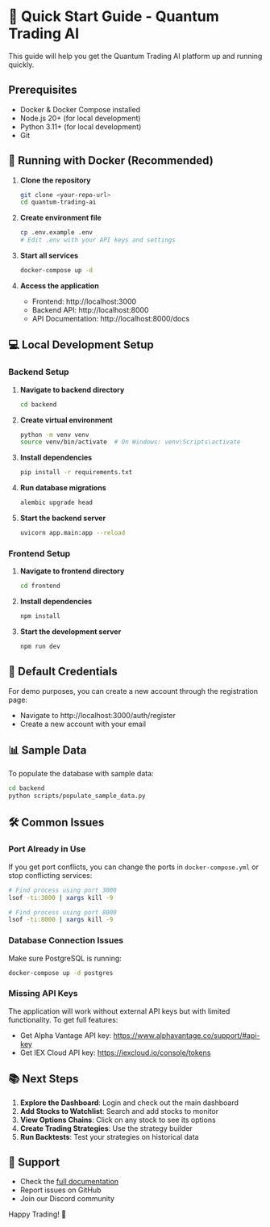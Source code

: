 # 🚀 Quick Start Guide - Quantum Trading AI

This guide will help you get the Quantum Trading AI platform up and running quickly.

## Prerequisites

- Docker & Docker Compose installed
- Node.js 20+ (for local development)
- Python 3.11+ (for local development)
- Git

## 🐳 Running with Docker (Recommended)

1. **Clone the repository**
   ```bash
   git clone <your-repo-url>
   cd quantum-trading-ai
   ```

2. **Create environment file**
   ```bash
   cp .env.example .env
   # Edit .env with your API keys and settings
   ```

3. **Start all services**
   ```bash
   docker-compose up -d
   ```

4. **Access the application**
   - Frontend: http://localhost:3000
   - Backend API: http://localhost:8000
   - API Documentation: http://localhost:8000/docs

## 💻 Local Development Setup

### Backend Setup

1. **Navigate to backend directory**
   ```bash
   cd backend
   ```

2. **Create virtual environment**
   ```bash
   python -m venv venv
   source venv/bin/activate  # On Windows: venv\Scripts\activate
   ```

3. **Install dependencies**
   ```bash
   pip install -r requirements.txt
   ```

4. **Run database migrations**
   ```bash
   alembic upgrade head
   ```

5. **Start the backend server**
   ```bash
   uvicorn app.main:app --reload
   ```

### Frontend Setup

1. **Navigate to frontend directory**
   ```bash
   cd frontend
   ```

2. **Install dependencies**
   ```bash
   npm install
   ```

3. **Start the development server**
   ```bash
   npm run dev
   ```

## 🔑 Default Credentials

For demo purposes, you can create a new account through the registration page:
- Navigate to http://localhost:3000/auth/register
- Create a new account with your email

## 📊 Sample Data

To populate the database with sample data:

```bash
cd backend
python scripts/populate_sample_data.py
```

## 🛠️ Common Issues

### Port Already in Use
If you get port conflicts, you can change the ports in `docker-compose.yml` or stop conflicting services:
```bash
# Find process using port 3000
lsof -ti:3000 | xargs kill -9

# Find process using port 8000
lsof -ti:8000 | xargs kill -9
```

### Database Connection Issues
Make sure PostgreSQL is running:
```bash
docker-compose up -d postgres
```

### Missing API Keys
The application will work without external API keys but with limited functionality. To get full features:
- Get Alpha Vantage API key: https://www.alphavantage.co/support/#api-key
- Get IEX Cloud API key: https://iexcloud.io/console/tokens

## 📚 Next Steps

1. **Explore the Dashboard**: Login and check out the main dashboard
2. **Add Stocks to Watchlist**: Search and add stocks to monitor
3. **View Options Chains**: Click on any stock to see its options
4. **Create Trading Strategies**: Use the strategy builder
5. **Run Backtests**: Test your strategies on historical data

## 🤝 Support

- Check the [full documentation](./docs/README.md)
- Report issues on GitHub
- Join our Discord community

Happy Trading! 🚀

